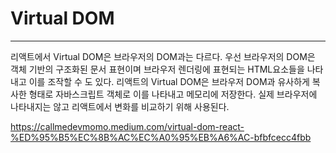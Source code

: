 # Virtual DOM
---
리액트에서 Virtual DOM은 브라우저의 DOM과는 다르다. 우선 브라우저의 DOM은 객체 기반의 구조화된 문서 표현이며 브라우저 렌더링에 표현되는 HTML요소들을 나타내고 이를 조작할 수 도 있다.
리액트의 Virtual DOM은 브라우저 DOM과 유사하게 복사한 형태로 자바스크립트 객체로 이를 나타내고 메모리에 저장한다. 실제 브라우저에 나타내지는 않고 리액트에서 변화를 비교하기 위해 사용된다.



https://callmedevmomo.medium.com/virtual-dom-react-%ED%95%B5%EC%8B%AC%EC%A0%95%EB%A6%AC-bfbfcecc4fbb